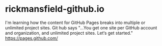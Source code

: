 # rickmansfield-github.io
I'm learning how the content for GitHub Pages breaks into multiple or unlimited project sites. Git hub says "...You get one site per GitHub account and organization,
and unlimited project sites. Let‘s get started." 
https://pages.github.com/
